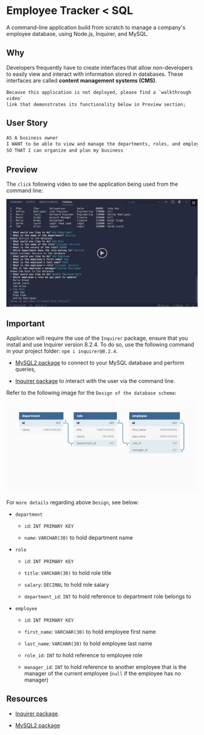 # Employee Tracker < SQL

A command-line application build from scratch to manage a company's employee database, using Node.js, Inquirer, and MySQL.

## Why

Developers frequently have to create interfaces that allow non-developers to easily view and interact with information stored in databases. These interfaces are called **content management systems (CMS)**.

```
Because this application is not deployed, please find a `walkthrough video` 
link that demonstrates its functionality below in Preview section;
```
## User Story

```md
AS A business owner
I WANT to be able to view and manage the departments, roles, and employees in my company
SO THAT I can organize and plan my business
```

## Preview


The `click` following video to see the application being used from the command line:

[![A video thumbnail shows the command-line employee management application with a play button overlaying the view.](./Assets/12-sql-video-thumbnail.png)](https://watch.screencastify.com/v/Iimzyd2sjWXuwYm78w8t)

## Important 

Application will require the use of the `Inquirer` package, ensure that you install and use Inquirer version 8.2.4. To do so, use the following command in your project folder: `npm i inquirer@8.2.4`.

* [MySQL2 package](https://www.npmjs.com/package/mysql2) to connect to your MySQL database and perform queries, 

* [Inquirer package](https://www.npmjs.com/package/inquirer/v/8.2.4) to interact with the user via the command line.


Refer to the following image for the `Design of the database schema`:

![Database schema includes tables labeled “employee,” role,” and “department.”](./Assets/12-sql-demo-01.png)

For `more details` regarding above `Design`, see below:

* `department`

    * `id`: `INT PRIMARY KEY`

    * `name`: `VARCHAR(30)` to hold department name

* `role`

    * `id`: `INT PRIMARY KEY`

    * `title`: `VARCHAR(30)` to hold role title

    * `salary`: `DECIMAL` to hold role salary

    * `department_id`: `INT` to hold reference to department role belongs to

* `employee`

    * `id`: `INT PRIMARY KEY`

    * `first_name`: `VARCHAR(30)` to hold employee first name

    * `last_name`: `VARCHAR(30)` to hold employee last name

    * `role_id`: `INT` to hold reference to employee role

    * `manager_id`: `INT` to hold reference to another employee that is the manager of the current employee (`null` if the employee has no manager)

## Resources

* [Inquirer package](https://www.npmjs.com/package/inquirer/v/8.2.4).

 * [MySQL2 package](https://www.npmjs.com/package/mysql2) 

